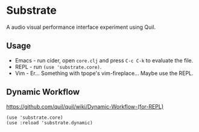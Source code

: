 # Substrate

A audio visual performance interface experiment using Quil.

## Usage

* Emacs - run cider, open `core.clj` and press `C-c C-k` to evaluate the file.
* REPL - run `(use 'substrate.core)`.
* Vim - Er... Something with tpope's vim-fireplace... Maybe use the REPL.

## Dynamic Workflow

https://github.com/quil/quil/wiki/Dynamic-Workflow-(for-REPL)

    (use 'substrate.core)
    (use :reload 'substrate.dynamic)
